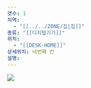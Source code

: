 ```yaml
---
갯수: 1
지역:
  - "[[../../ZONE/집|집]]"
종류: "[[디지털기기]]"
위치:
  - "[[DESK-HOME]]"
상세위치: 네번째 칸
설명:
---
```

![](http://192.168.50.22/devices/240914_IMG_0021.jpg)